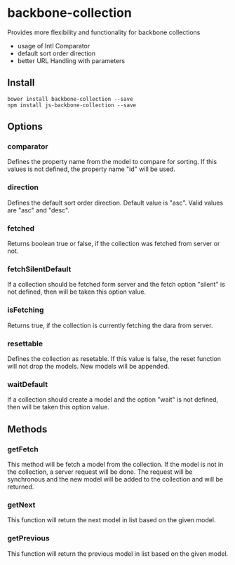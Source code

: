 # backbone-collection
Provides more flexibility and functionality for backbone collections

- usage of Intl Comparator
- default sort order direction
- better URL Handling with parameters

## Install
```
bower install backbone-collection --save
npm install js-backbone-collection --save
```

## Options
### comparator
Defines the property name from the model to compare for sorting. If this values is not defined, the property name "id" will be used.

### direction
Defines the default sort order direction. Default value is "asc". Valid values are "asc" and "desc".

### fetched
Returns boolean true or false, if the collection was fetched from server or not.

### fetchSilentDefault
If a collection should be fetched form server and the fetch option "silent" is not defined, then will be taken this option value.

### isFetching
Returns true, if the collection is currently fetching the dara from server.

### resettable
Defines the collection as resetable. If this value is false, the reset function will not drop the models. New models will be appended.

### waitDefault
If a collection should create a model and the option "wait" is not defined, then will be taken this option value.
 
## Methods
### getFetch
This method will be fetch a model from the collection. If the model is not in the collection, a server request will be done. The request will be synchronous and the new model will be added to the collection and will be returned.
 
### getNext
This function will return the next model in list based on the given model. 

### getPrevious
This function will return the previous model in list based on the given model.
